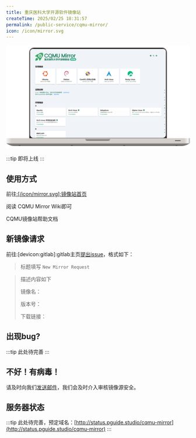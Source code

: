 ```yaml
---
title: 重庆医科大学开源软件镜像站
createTime: 2025/02/25 18:31:57
permalink: /public-service/cqmu-mirror/
icon: /icon/mirror.svg
---
```


![cqmu-mirror-frontpage.png](../../../.vuepress/public/src/cqmu-mirror-frontpage.png)

:::tip
即将上线
:::

## 使用方式

前往[:[/icon/mirror.svg]:镜像站首页](https://mirrors.cqmu.edu.cn)

阅读 CQMU Mirror Wiki即可

<LinkCard icon="simple-icons:wikibooks" href="/public-service/cqmu-mirror/wiki/" title="CQMU Mirror Wiki" >CQMU镜像站帮助文档</LinkCard>

## 新镜像请求

前往:[devicon:gitlab]:gitlab主页[提出issue](/public-service/code-manage/gitlab-ee/#提出issue)，格式如下：

> 标题填写 `New Mirror Request`

> 描述内容如下
> 
> 镜像名：
> 
> 版本号：
> 
> 下载链接：
> 

## 出现bug?
:::tip
此处待完善
:::
## 不好！有病毒！

请及时向我们[发送邮件](mailto:losmosga@foxmail.com)，我们会及时介入审核镜像源安全。

## 服务器状态

:::tip
此处待完善，预定域名：[http://status.pguide.studio/cqmu-mirror](http://status.pguide.studio/cqmu-mirror)
:::